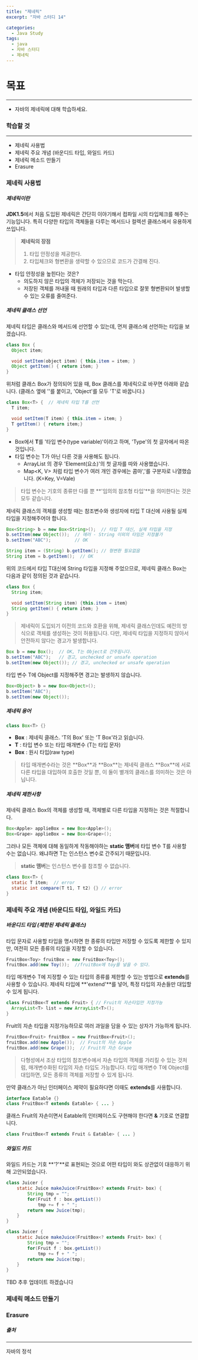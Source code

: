 ```yaml
---
title: "제네릭"
excerpt: "자바 스터디 14"

categories:
  - Java Study
tags:
  - java
  - 자바 스터디
  - 제네릭
---
```


# 목표
-------------
* 자바의 제네릭에 대해 학습하세요.

### 학습할 것
-------------
* 제네릭 사용법
* 제네릭 주요 개념 (바운디드 타입, 와일드 카드)
* 제네릭 메소드 만들기
* Erasure

### 제네릭 사용법
##### 제네릭이란
**JDK1.5**에서 처음 도입된 제네릭은 간단히 이야기해서 컴파일 시의 타입체크를 해주는 기능입니다.
특히 다양한 타입의 객체들을 다루는 메서드나 컬렉션 클래스에서 유용하게 쓰입니다.

> **제네릭의 장점**
> 1. 타입 안정성을 제공한다.
> 2. 타입체크와 형변환을 생략할 수 있으므로 코드가 간결해 진다.

* 타입 안정성을 높힌다는 것은?
  * 의도하지 않은 타입의 객체가 저장되는 것을 막는다.
  * 저장된 객체를 꺼내올 때 원래의 타입과 다른 타입으로 잘못 형변환되어 발생할 수 있는 오류를 줄여준다.

##### 제네릭 클래스 선언
제네릭 타입은 클래스와 메서드에 선언할 수 있는데, 먼저 클래스에 선언하는 타입을 보겠습니다.

```java
class Box {
  Object item;

  void setItem(object item) { this.item = item; }
  Object getItem() { return item; }
}
```

위처럼 클래스 Box가 정의되어 있을 때, Box 클래스를 제네릭으로 바꾸면 아래와 같습니다.
(클래스 옆에 '<T>'를 붙이고, 'Object'를 모두 'T'로 바꿉니다.)

```java
class Box<T> {  // 제네릭 타입 T를 선언
  T item;

  void setItem(T item) { this.item = item; }
  T getItem() { return item;}
}
```

* Box<T>에서 **T**를 '타입 변수(type variable)'이라고 하며, 'Type'의 첫 글자에서 따온 것입니다.
* 타입 변수는 T가 아닌 다른 것을 사용해도 됩니다.
  * ArrayList<E> 의 경우 'Element(요소)'의 첫 글자를 따와 사용했습니다.
  * Map<K, V> 처럼 타입 변수가 여러 개인 경우에는 콤마','를 구분자로 나열했습니다. (K=Key, V=Vale)

> 타입 변수는 기호의 종류만 다를 뿐 **'임의의 참조형 타입'**을 의미한다는 것은 모두 같습니다.

제네릭 클래스의 객체를 생성할 때는 참조변수와 생성자에 타입 T 대신에 사용될 실제 타입을 지정해주어야 합니다.
```java
Box<String> b = new Box<String>();  // 타입 T 대신, 실제 타입을 지정
b.setItem(new Object());  // 에러 - String 이외의 타임은 지정불가
b.setItem("ABC");         // OK

String item = (String) b.getItem(); // 형변환 필요없음
String item = b.getItem();  // OK
```

위의 코드에서 타입 T대신에 String 타입을 지정해 주었으므로, 제네릭 클래스 Box<T>는 다음과 같이 정의된 것과 같습니다.
```java
class Box {
  String item;

  void setItem(String item) {this.item = item}
  String getItem() { return item; }
}
```

> 제네릭이 도입되기 이전의 코드와 호환을 위해, 제네릭 클래스인데도 예전의 방식으로 객체를 생성하는 것이 허용됩니다.
> 다만, 제네릭 타입을 지정하지 않아서 안전하지 않다는 경고가 발생합니다.
```java
Box b = new Box();  // OK, T는 Object로 간주됩니다.
b.setItem("ABC");   // 경고, unchecked or unsafe operation
b.setItem(new Object()); // 경고, unchecked or unsafe operation
```

타입 변수 T에 Object를 지정해주면 경고는 발생하지 않습니다.
```java
Box<Object> b = new Box<Object>();
b.setItem("ABC");
b.setItem(new Object());
```

##### 제네릭 용어
```java
class Box<T> {}
```

* **Box<T>** : 제네릭 클래스. 'T의 Box' 또는 'T Box'라고 읽습니다.
* **T** : 타입 변수 또는 타입 매개변수 (T는 타입 문자)
* **Box** : 원시 타입(raw type)

> 타입 매개변수라는 것은 **Box<String>**과 **Box<Integer>**는 제네릭 클래스 **Box<T>**에 서로 다른 타입을 대입하여 호출한 것일 뿐, 이 둘이 별개의 클래스를 의미하는 것은 아닙니다.

##### 제네릭 제한사항
제네릭 클래스 Box의 객체를 생성할 때, 객체별로 다른 타입을 지정하는 것은 적절합니다.
```java
Box<Apple> applieBox = new Box<Apple>();
Box<Grape> applieBox = new Box<Grape>();
```

그러나 모든 객체에 대해 동일하게 작동해야하는 **static 맴버**에 타입 변수 T를 사용할 수는 없습니다.
왜냐하면 T는 인스턴스 변수로 간주되기 때문입니다.
> **static 맴버**는 인스턴스 변수를 참조할 수 없습니다.
```java
class Box<T> {
  static T item;  // error
  static int compare(T t1, T t2) {} // error
}
```

### 제네릭 주요 개념 (바운디드 타입, 와일드 카드)
##### 바운디드 타입 (제한된 제네릭 클래스)
타입 문자로 사용할 타입을 명시하면 한 종류의 타입만 저장할 수 있도록 제한할 수 있지만, 여전히 모든 종류의 타입을 지정할 수 있습니다. 

```java
FruitBox<Toy> fruitBox = new FruitBox<Toy>();
fruitBox.add(new Toy());  //fruitBox에 toy를 넣을 수 있다.
```

타입 매개변수 T에 지정할 수 있는 타입의 종류를 제한할 수 있는 방법으로 **extends**를 사용할 수 있습니다.
제네릭 타입에 **'extend'**를 넣어, 특정 타입의 자손들만 대입할 수 있게 됩니다.

```java
class FruitBox<T extends Fruit> { // Fruit의 자손타입만 지정가능
  ArrayList<T> list = new ArrayList<T>();
}
```

Fruit의 자손 타입을 지정가능하므로 여러 과일을 담을 수 있는 상자가 가능하게 됩니다.
```java
FruitBox<Fruit> fruitBox = new FruitBox<Fruit>();
fruitBox.add(new Apple());  // Fruit의 자손 Apple
fruitBox.add(new Grape());  // Fruit의 자손 Grape
```

> 다형성에서 조상 타입의 참조변수에서 자손 타입의 객체를 가리킬 수 있는 것처럼, 매개변수화된 타입의 자손 타입도 가능합니다.
> 타입 매개변수 T에 Object를 대입하면, 모든 종류의 객체를 저장할 수 있게 됩니다.

만약 클래스가 아닌 인터페이스 제약이 필요하다면 이때도 **extends**를 사용합니다.
```java
interface Eatable {}
class FruitBox<T extends Eatable> { ... }
```

클래스 Fruit의 자손이면서 Eatable의 인터페이스도 구현해야 한다면 **&** 기호로 연결합니다.
```java
class FruitBox<T extends Fruit & Eatable> { ... }
```

##### 와일드 카드
와일드 카드는  기호 **'?'**로 표현되는 것으로 어떤 타입이 와도 상관없이 대응하기 위해 고안되었습니다.
```java
class Juicer {
    static Juice makeJuice(FruitBox<? extends Fruit> box) {
        String tmp = "";
        for(Fruit f : box.getList())
            tmp += f + " ";
        return new Juice(tmp);
    }
}
```

```java
class Juicer {
    static Juice makeJuice(FruitBox<? extends Fruit> box) {
        String tmp = "";
        for(Fruit f : box.getList())
            tmp += f + " ";
        return new Juice(tmp);
    }
}
```

TBD 추후 업데이트 하겠습니다
### 제네릭 메소드 만들기
### Erasure


##### 출처
-------------
자바의 정석
